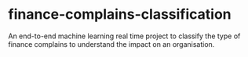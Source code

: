 # finance-complains-classification
An end-to-end machine learning real time project to classify the type of finance complains to understand the impact on an organisation.
